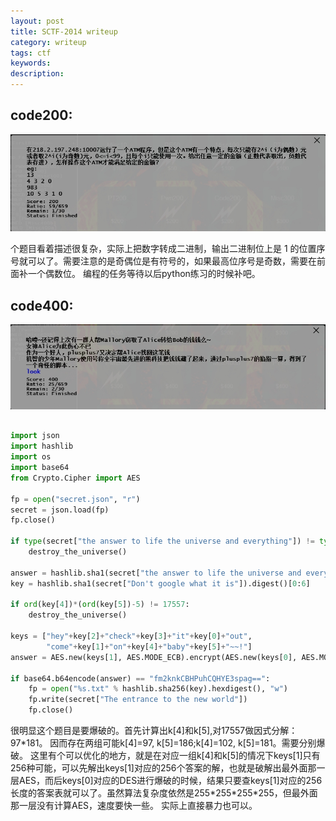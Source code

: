 ```yaml
---
layout: post
title: SCTF-2014 writeup
category: writeup
tags: ctf
keywords: 
description: 
---
```


## code200: 

![code200](/public/img/2014-12-10-SCTF-2014_writeup-1.jpg)

个题目看着描述很复杂，实际上把数字转成二进制，输出二进制位上是 1 的位置序号就可以了。需要注意的是奇偶位是有符号的，如果最高位序号是奇数，需要在前面补一个偶数位。
编程的任务等待以后python练习的时候补吧。

## code400:

![code400](/public/img/2014-12-10-SCTF-2014_writeup-2.jpg)

```python

import json
import hashlib
import os
import base64
from Crypto.Cipher import AES
 
fp = open("secret.json", "r")
secret = json.load(fp)
fp.close()
 
if type(secret["the answer to life the universe and everything"]) != type(u"77"):
    destroy_the_universe()
 
answer = hashlib.sha1(secret["the answer to life the universe and everything"]).hexdigest()[0:16]
key = hashlib.sha1(secret["Don't google what it is"]).digest()[0:6]
 
if ord(key[4])*(ord(key[5])-5) != 17557:
    destroy_the_universe()
 
keys = ["hey"+key[2]+"check"+key[3]+"it"+key[0]+"out", 
        "come"+key[1]+"on"+key[4]+"baby"+key[5]+"~~!"]
answer = AES.new(keys[1], AES.MODE_ECB).encrypt(AES.new(keys[0], AES.MODE_ECB).encrypt(answer))
 
if base64.b64encode(answer) == "fm2knkCBHPuhCQHYE3spag==":
    fp = open("%s.txt" % hashlib.sha256(key).hexdigest(), "w")
    fp.write(secret["The entrance to the new world"])
    fp.close()
```
很明显这个题目是要爆破的。首先计算出k[4]和k[5],对17557做因式分解：97\*181。
因而存在两组可能k[4]=97, k[5]=186;k[4]=102, k[5]=181。需要分别爆破。
这里有个可以优化的地方，就是在对应一组k[4]和k[5]的情况下keys[1]只有256种可能，可以先解出keys[1]对应的256个答案的解，也就是破解出最外面那一层AES，而后keys[0]对应的DES进行爆破的时候，结果只要查keys[1]对应的256长度的答案表就可以了。虽然算法复杂度依然是255\*255*255\*255，但最外面那一层没有计算AES，速度要快一些。
实际上直接暴力也可以。

